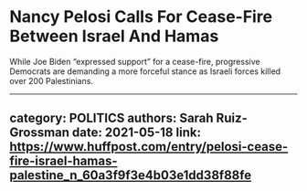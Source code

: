 # Nancy Pelosi Calls For Cease-Fire Between Israel And Hamas

While Joe Biden “expressed support” for a cease-fire, progressive Democrats are demanding a more forceful stance as Israeli forces killed over 200 Palestinians.

---
category: POLITICS
authors: Sarah Ruiz-Grossman
date: 2021-05-18
link: https://www.huffpost.com/entry/pelosi-cease-fire-israel-hamas-palestine_n_60a3f9f3e4b03e1dd38f88fe
---
